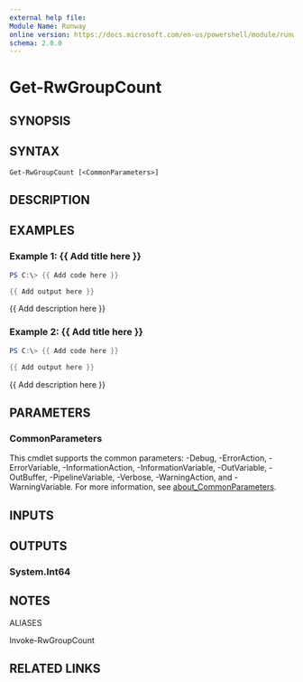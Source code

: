 ```yaml
---
external help file:
Module Name: Runway
online version: https://docs.microsoft.com/en-us/powershell/module/runway/get-rwgroupcount
schema: 2.0.0
---
```


# Get-RwGroupCount

## SYNOPSIS


## SYNTAX

```
Get-RwGroupCount [<CommonParameters>]
```

## DESCRIPTION


## EXAMPLES

### Example 1: {{ Add title here }}
```powershell
PS C:\> {{ Add code here }}

{{ Add output here }}
```

{{ Add description here }}

### Example 2: {{ Add title here }}
```powershell
PS C:\> {{ Add code here }}

{{ Add output here }}
```

{{ Add description here }}

## PARAMETERS

### CommonParameters
This cmdlet supports the common parameters: -Debug, -ErrorAction, -ErrorVariable, -InformationAction, -InformationVariable, -OutVariable, -OutBuffer, -PipelineVariable, -Verbose, -WarningAction, and -WarningVariable. For more information, see [about_CommonParameters](http://go.microsoft.com/fwlink/?LinkID=113216).

## INPUTS

## OUTPUTS

### System.Int64

## NOTES

ALIASES

Invoke-RwGroupCount

## RELATED LINKS

